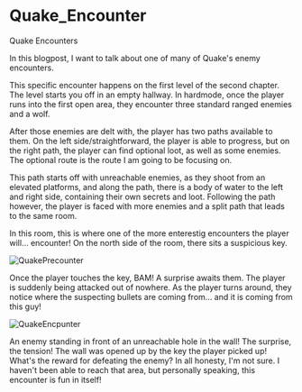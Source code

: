 # Quake_Encounter
Quake Encounters

In this blogpost, I want to talk about one of many of Quake's enemy encounters.

This specific encounter happens on the first level of the second chapter. The level starts you off in an empty hallway. In hardmode, once the player runs into the first open area, they encounter three standard ranged enemies and a wolf. 

After those enemies are delt with, the player has two paths available to them. On the left side/straightforward, the player is able to progress, but on the right path, the player can find optional loot, as well as some enemies. The optional route is the route I am going to be focusing on. 

This path starts off with unreachable enemies, as they shoot from an elevated platforms, and along the path, there is a body of water to the left and right side, containing their own secrets and loot. Following the path however, the player is faced with more enemies and a split path that leads to the same room.

In this room, this is where one of the more enterestig encounters the player will... encounter! On the north side of the room, there sits a suspicious key.

![QuakePrecounter](https://user-images.githubusercontent.com/124026838/232921092-e33def4c-46e4-46c7-9bd5-d53a255eaf76.png)

Once the player touches the key, BAM! A surprise awaits them. The player is suddenly being attacked out of nowhere. As the player turns around, they notice where the suspecting bullets are coming from... and it is coming from this guy!

![QuakeEncpunter](https://user-images.githubusercontent.com/124026838/232921367-f303faf0-3bdb-4f82-8b10-d3964fec9369.png)

An enemy standing in front of an unreachable hole in the wall! The surprise, the tension! The wall was opened up by the key the player picked up! What's the reward for defeating the enemy? In all honesty, I'm not sure. I haven't been able to reach that area, but personally speaking, this encounter is fun in itself!
